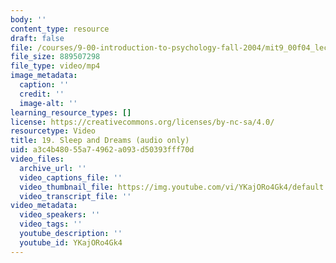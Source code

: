 ```yaml
---
body: ''
content_type: resource
draft: false
file: /courses/9-00-introduction-to-psychology-fall-2004/mit9_00f04_lec19_360p_16_9.mp4
file_size: 889507298
file_type: video/mp4
image_metadata:
  caption: ''
  credit: ''
  image-alt: ''
learning_resource_types: []
license: https://creativecommons.org/licenses/by-nc-sa/4.0/
resourcetype: Video
title: 19. Sleep and Dreams (audio only)
uid: a3c4b480-55a7-4962-a093-d50393fff70d
video_files:
  archive_url: ''
  video_captions_file: ''
  video_thumbnail_file: https://img.youtube.com/vi/YKajORo4Gk4/default.jpg
  video_transcript_file: ''
video_metadata:
  video_speakers: ''
  video_tags: ''
  youtube_description: ''
  youtube_id: YKajORo4Gk4
---
```

